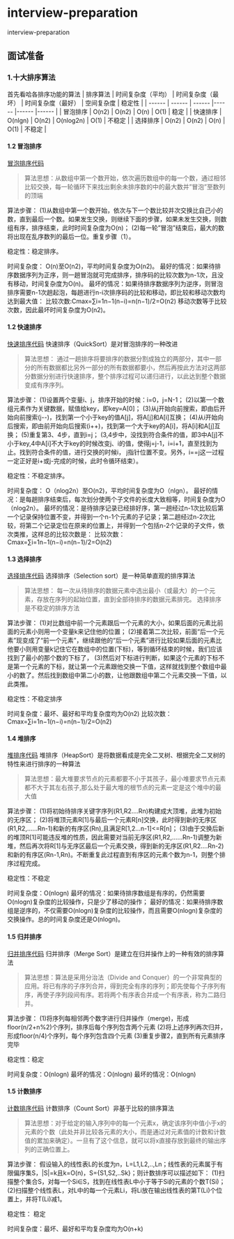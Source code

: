 # interview-preparation
interview-preparation
## 面试准备

### 1.十大排序算法
首先看哈各排序功能的算法
| 排序算法 | 时间复杂度（平均） | 时间复杂度（最坏） | 时间复杂度（最好） | 空间复杂度 | 稳定性 |
| ------ | ------ | ------ |------ |------ |------ |
| 冒泡排序 | O(n2) | O(n2) | O(n) | O(1) | 稳定 |
| 快速排序 | O(nlgn) | O(n2) | O(nlog2n) | O(1) | 不稳定 |
| 选择排序 | O(n2) | O(n2) | O(n) | O(1) | 不稳定 |

#### 1.2 冒泡排序
[冒泡排序代码](https://github.com/whd-mtt/interview-preparation/blob/master/src/main/java/com/whd/interview/preparation/algorithm/sort/BubbleSort.java)
> 算法思想：从数组中第一个数开始，依次遍历数组中的每一个数，通过相邻比较交换，每一轮循环下来找出剩余未排序数的中的最大数并”冒泡”至数列的顶端

算法步骤： 
(1)从数组中第一个数开始，依次与下一个数比较并次交换比自己小的数，直到最后一个数。如果发生交换，则继续下面的步骤，如果未发生交换，则数组有序，排序结束，此时时间复杂度为O(n)； 
(2)每一轮”冒泡”结束后，最大的数将出现在乱序数列的最后一位。重复步骤（1）。

稳定性：稳定排序。

时间复杂度： O(n)至O(n2)，平均时间复杂度为O(n2)。
最好的情况：如果待排序数据序列为正序，则一趟冒泡就可完成排序，排序码的比较次数为n-1次，且没有移动，时间复杂度为O(n)。
最坏的情况：如果待排序数据序列为逆序，则冒泡排序需要n-1次趟起泡，每趟进行n-i次排序码的比较和移动，即比较和移动次数均达到最大值： 
比较次数:Cmax=∑i=1n−1(n−i)=n(n−1)/2=O(n2) 
移动次数等于比较次数，因此最坏时间复杂度为O(n2)。

#### 1.2 快速排序
[快速排序代码](https://github.com/whd-mtt/interview-preparation/blob/master/src/main/java/com/whd/interview/preparation/algorithm/sort/QuickSort.java)
快速排序（QuickSort）是对冒泡排序的一种改进
> 算法思想： 通过一趟排序将要排序的数据分割成独立的两部分，其中一部分的所有数据都比另外一部分的所有数据都要小，然后再按此方法对这两部分数据分别进行快速排序，整个排序过程可以递归进行，以此达到整个数据变成有序序列。

算法步骤：
(1)设置两个变量i、j，排序开始的时候：i=0，j=N-1；
(2)以第一个数组元素作为关键数据，赋值给key，即key=A[0]；
(3)从j开始向前搜索，即由后开始向前搜索(j--)，找到第一个小于key的值A[j]，将A[j]和A[i]互换；
(4)从i开始向后搜索，即由前开始向后搜索(i++)，找到第一个大于key的A[i]，将A[i]和A[j]互换；
(5)重复第3、4步，直到i=j； (3,4步中，没找到符合条件的值，即3中A[j]不小于key,4中A[i]不大于key的时候改变j、i的值，使得j=j-1，i=i+1，直至找到为止。找到符合条件的值，进行交换的时候i， j指针位置不变。另外，i==j这一过程一定正好是i+或j-完成的时候，此时令循环结束）。

稳定性：不稳定排序。

时间复杂度： O（nlog2n）至O(n2)，平均时间复杂度为O（nlgn）。
最好的情况：是每趟排序结束后，每次划分使两个子文件的长度大致相等，时间复杂度为O（nlog2n）。
最坏的情况：是待排序记录已经排好序，第一趟经过n-1次比较后第一个记录保持位置不变，并得到一个n-1个元素的子记录；第二趟经过n-2次比较，将第二个记录定位在原来的位置上，并得到一个包括n-2个记录的子文件，依次类推，这样总的比较次数是： 
比较次数：Cmax=∑i=1n−1(n−i)=n(n−1)/2=O(n2)

#### 1.3 选择排序
[选择排序代码](https://github.com/whd-mtt/interview-preparation/blob/master/src/main/java/com/whd/interview/preparation/algorithm/sort/SelectSort.java)
选择排序（Selection sort）是一种简单直观的排序算法
> 算法思想： 每一次从待排序的数据元素中选出最小（或最大）的一个元素，存放在序列的起始位置，直到全部待排序的数据元素排完。 选择排序是不稳定的排序方法

算法步骤：
(1)对比数组中前一个元素跟后一个元素的大小，如果后面的元素比前面的元素小则用一个变量k来记住他的位置；
(2)接着第二次比较，前面“后一个元素”现变成了“前一个元素”，继续跟他的“后一个元素”进行比较如果后面的元素比他要小则用变量k记住它在数组中的位置(下标)，等到循环结束的时候，我们应该找到了最小的那个数的下标了，
(3)然后对下标进行判断，如果这个元素的下标不是第一个元素的下标，就让第一个元素跟他交换一下值，这样就找到整个数组中最小的数了。然后找到数组中第二小的数，让他跟数组中第二个元素交换一下值，以此类推。

稳定性：不稳定排序

时间复杂度：最坏、最好和平均复杂度均为O(n2)
比较次数：Cmax=∑i=1n−1(n−i)=n(n−1)/2=O(n2)


#### 1.4 堆排序
[堆排序代码](https://github.com/whd-mtt/interview-preparation/blob/master/src/main/java/com/whd/interview/preparation/algorithm/sort/HeapSort.java)
堆排序（HeapSort）是将数据看成是完全二叉树、根据完全二叉树的特性来进行排序的一种算法
> 算法思想：最大堆要求节点的元素都要不小于其孩子，最小堆要求节点元素都不大于其左右孩子,那么处于最大堆的根节点的元素一定是这个堆中的最大值

算法步骤：
(1)将初始待排序关键字序列(R1,R2….Rn)构建成大顶堆，此堆为初始的无序区；
(2)将堆顶元素R[1]与最后一个元素R[n]交换，此时得到新的无序区(R1,R2,……Rn-1)和新的有序区(Rn),且满足R[1,2…n-1]<=R[n]；
(3)由于交换后新的堆顶R[1]可能违反堆的性质，因此需要对当前无序区(R1,R2,……Rn-1)调整为新堆，然后再次将R[1]与无序区最后一个元素交换，得到新的无序区(R1,R2….Rn-2)和新的有序区(Rn-1,Rn)。不断重复此过程直到有序区的元素个数为n-1，则整个排序过程完成。

稳定性：不稳定

时间复杂度：O(nlogn)
最坏的情况：如果待排序数组是有序的，仍然需要O(nlogn)复杂度的比较操作，只是少了移动的操作；
最好的情况：如果待排序数组是逆序的，不仅需要O(nlogn)复杂度的比较操作，而且需要O(nlogn)复杂度的交换操作。总的时间复杂度还是O(nlogn)。

#### 1.5 归并排序
[归并排序代码](https://github.com/whd-mtt/interview-preparation/blob/master/src/main/java/com/whd/interview/preparation/algorithm/sort/MergeSort.java)
归并排序（Merge Sort）是建立在归并操作上的一种有效的排序算法
> 算法思想：算法是采用分治法（Divide and Conquer）的一个非常典型的应用。将已有序的子序列合并，得到完全有序的序列；即先使每个子序列有序，再使子序列段间有序。若将两个有序表合并成一个有序表，称为二路归并。

算法步骤：
(1)将序列每相邻两个数字进行归并操作（merge)，形成floor(n/2+n%2)个序列，排序后每个序列包含两个元素
(2)将上述序列再次归并，形成floor(n/4)个序列，每个序列包含四个元素
(3)重复步骤2，直到所有元素排序完毕

稳定性：稳定

时间复杂度：O(nlogn) 
最坏的情况：O(nlogn) 
最坏的情况：O(nlogn) 

#### 1.5 计数排序
[计数排序代码](https://github.com/whd-mtt/interview-preparation/blob/master/src/main/java/com/whd/interview/preparation/algorithm/sort/CountSort.java)
计数排序（Count Sort）非基于比较的排序算法
> 算法思想：对于给定的输入序列中的每一个元素x，确定该序列中值小于x的元素的个数（此处并非比较各元素的大小，而是通过对元素值的计数和计数值的累加来确定）。一旦有了这个信息，就可以将x直接存放到最终的输出序列的正确位置上。

算法步骤：
假设输入的线性表L的长度为n，L=L1,L2,..,Ln；线性表的元素属于有限偏序集S，|S|=k且k=O(n)，S={S1,S2,..Sk}；则计数排序可以描述如下：
(1)扫描整个集合S，对每一个Si∈S，找到在线性表L中小于等于Si的元素的个数T(Si)；
(2)扫描整个线性表L，对L中的每一个元素Li，将Li放在输出线性表的第T(Li)个位置上，并将T(Li)减1。

稳定性： 稳定

时间复杂度：最坏、最好和平均复杂度均为O(n+k)

